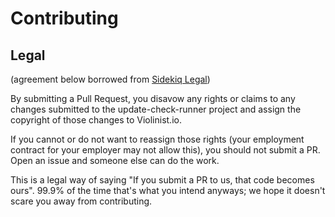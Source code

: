 # Contributing

## Legal

(agreement below borrowed from [Sidekiq Legal](https://github.com/mperham/sidekiq/blob/master/.github/contributing.md))

By submitting a Pull Request, you disavow any rights or claims to any changes
submitted to the update-check-runner project and assign the copyright of
those changes to Violinist.io.

If you cannot or do not want to reassign those rights (your employment
contract for your employer may not allow this), you should not submit a PR.
Open an issue and someone else can do the work.

This is a legal way of saying "If you submit a PR to us, that code becomes ours".
99.9% of the time that's what you intend anyways; we hope it doesn't scare you
away from contributing.
